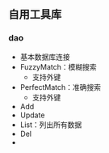 ## 自用工具库

### dao

- 基本数据库连接
- FuzzyMatch：模糊搜索
  - 支持外键
- PerfectMatch：准确搜索
  - 支持外键
- Add
- Update
- List：列出所有数据
- Del
- 